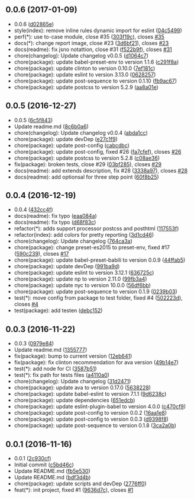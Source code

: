 <a name="0.0.6"></a>
## 0.0.6 (2017-01-09)

* 0.0.6 ([d02865e](https://github.com/post-org/post-config/commit/d02865e))
* style(index): remove inline rules dynamic import for eslint ([04c5499](https://github.com/post-org/post-config/commit/04c5499))
* perf(*): use to-case module, close #35 ([303f19c](https://github.com/post-org/post-config/commit/303f19c)), closes [#35](https://github.com/post-org/post-config/issues/35)
* docs(*): change report image, close #23 ([3d6bf21](https://github.com/post-org/post-config/commit/3d6bf21)), closes [#23](https://github.com/post-org/post-config/issues/23)
* docs(readme): fix jsno notattion, close #31 ([f522b9f](https://github.com/post-org/post-config/commit/f522b9f)), closes [#31](https://github.com/post-org/post-config/issues/31)
* chore(changelog): Update changelog v0.0.5 ([d1064c7](https://github.com/post-org/post-config/commit/d1064c7))
* chore(package): update babel-preset-env to version 1.1.6 ([c291f8a](https://github.com/post-org/post-config/commit/c291f8a))
* chore(package): update clinton to version 0.10.0 ([7ef181c](https://github.com/post-org/post-config/commit/7ef181c))
* chore(package): update eslint to version 3.13.0 ([0628257](https://github.com/post-org/post-config/commit/0628257))
* chore(package): update post-sequence to version 0.1.10 ([fb9ac67](https://github.com/post-org/post-config/commit/fb9ac67))
* chore(package): update postcss to version 5.2.9 ([aa8a01e](https://github.com/post-org/post-config/commit/aa8a01e))



<a name="0.0.5"></a>
## 0.0.5 (2016-12-27)

* 0.0.5 ([6c5f843](https://github.com/post-org/post-config/commit/6c5f843))
* Update readme.md ([8c6b0a6](https://github.com/post-org/post-config/commit/8c6b0a6))
* chore(changelog): Update changelog v0.0.4 ([abda1cc](https://github.com/post-org/post-config/commit/abda1cc))
* chore(package): update devDep ([e27c1f9](https://github.com/post-org/post-config/commit/e27c1f9))
* chore(package): update post-config ([cabcdbc](https://github.com/post-org/post-config/commit/cabcdbc))
* chore(package): update post-config, fixed #26 ([fa7cfef](https://github.com/post-org/post-config/commit/fa7cfef)), closes [#26](https://github.com/post-org/post-config/issues/26)
* chore(package): update postcss to version 5.2.8 ([c08ae36](https://github.com/post-org/post-config/commit/c08ae36))
* fix(package): broken tests, close #29 ([03bf285](https://github.com/post-org/post-config/commit/03bf285)), closes [#29](https://github.com/post-org/post-config/issues/29)
* docs(readme): add extends description, fix #28 ([3338a97](https://github.com/post-org/post-config/commit/3338a97)), closes [#28](https://github.com/post-org/post-config/issues/28)
* docs(readme): add optionsal for three step point ([60f8b25](https://github.com/post-org/post-config/commit/60f8b25))



<a name="0.0.4"></a>
## 0.0.4 (2016-12-19)

* 0.0.4 ([432cc4f](https://github.com/post-org/post-config/commit/432cc4f))
* docs(readme): fix typo ([eaa084a](https://github.com/post-org/post-config/commit/eaa084a))
* docs(readme): fix typo ([d68f83c](https://github.com/post-org/post-config/commit/d68f83c))
* refactor(*): adds support processor postcss and posthtml ([117553f](https://github.com/post-org/post-config/commit/117553f))
* refactor(index): add colors for pretty reporting ([3d1cd46](https://github.com/post-org/post-config/commit/3d1cd46))
* chore(changelog): Update changelog ([764ca3a](https://github.com/post-org/post-config/commit/764ca3a))
* chore(package): change preset-es2015 to preset-env, fixed #17 ([590c239](https://github.com/post-org/post-config/commit/590c239)), closes [#17](https://github.com/post-org/post-config/issues/17)
* chore(package): update babel-preset-babili to version 0.0.9 ([44ffab5](https://github.com/post-org/post-config/commit/44ffab5))
* chore(package): update devDep ([991ba9d](https://github.com/post-org/post-config/commit/991ba9d))
* chore(package): update eslint to version 3.12.1 ([636725c](https://github.com/post-org/post-config/commit/636725c))
* chore(package): update np to version 2.11.0 ([99fb3a4](https://github.com/post-org/post-config/commit/99fb3a4))
* chore(package): update nyc to version 10.0.0 ([56df6bb](https://github.com/post-org/post-config/commit/56df6bb))
* chore(package): update post-sequence to version 0.1.9 ([0239b03](https://github.com/post-org/post-config/commit/0239b03))
* test(*): move config from package to test folder, fixed #4 ([502223d](https://github.com/post-org/post-config/commit/502223d)), closes [#4](https://github.com/post-org/post-config/issues/4)
* test(package): add testen ([debc152](https://github.com/post-org/post-config/commit/debc152))



<a name="0.0.3"></a>
## 0.0.3 (2016-11-22)

* 0.0.3 ([0979e84](https://github.com/post-org/post-config/commit/0979e84))
* Update readme.md ([1355777](https://github.com/post-org/post-config/commit/1355777))
* fix(package): bump to current version ([12eb641](https://github.com/post-org/post-config/commit/12eb641))
* fix(package): fix clinton recommendation for ava version ([49b14e7](https://github.com/post-org/post-config/commit/49b14e7))
* test(*): add node  for CI ([3587b51](https://github.com/post-org/post-config/commit/3587b51))
* test(*): fix path for tests files ([a4110a0](https://github.com/post-org/post-config/commit/a4110a0))
* chore(changelog): Update changelog ([31d2471](https://github.com/post-org/post-config/commit/31d2471))
* chore(package): update ava to version 0.17.0 ([5638228](https://github.com/post-org/post-config/commit/5638228))
* chore(package): update babel-eslint to version 7.1.1 ([9d6238c](https://github.com/post-org/post-config/commit/9d6238c))
* chore(package): update dependencies ([651edcb](https://github.com/post-org/post-config/commit/651edcb))
* chore(package): update eslint-plugin-babel to version 4.0.0 ([c470cf9](https://github.com/post-org/post-config/commit/c470cf9))
* chore(package): update post-config to version 0.0.2 ([16aa1e8](https://github.com/post-org/post-config/commit/16aa1e8))
* chore(package): update post-config to version 0.0.3 ([d9398f8](https://github.com/post-org/post-config/commit/d9398f8))
* chore(package): update post-sequence to version 0.1.8 ([3ca2a0b](https://github.com/post-org/post-config/commit/3ca2a0b))



<a name="0.0.1"></a>
## 0.0.1 (2016-11-16)

* 0.0.1 ([2c930cf](https://github.com/post-org/post-config/commit/2c930cf))
* Initial commit ([c5bd46c](https://github.com/post-org/post-config/commit/c5bd46c))
* Update README.md ([fb5e530](https://github.com/post-org/post-config/commit/fb5e530))
* Update README.md ([bdf3d4b](https://github.com/post-org/post-config/commit/bdf3d4b))
* chore(package): update scripts and devDep ([2776ff0](https://github.com/post-org/post-config/commit/2776ff0))
* feat(*): init project, fixed #1 ([9636d7c](https://github.com/post-org/post-config/commit/9636d7c)), closes [#1](https://github.com/post-org/post-config/issues/1)



